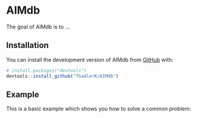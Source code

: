 
<!-- README.md is generated from README.Rmd. Please edit that file -->

# AIMdb

<!-- badges: start -->
<!-- badges: end -->

The goal of AIMdb is to …

## Installation

You can install the development version of AIMdb from
[GitHub](https://github.com/) with:

``` r
# install.packages("devtools")
devtools::install_github("ThadlerK/AIMdb")
```

## Example

This is a basic example which shows you how to solve a common problem:
